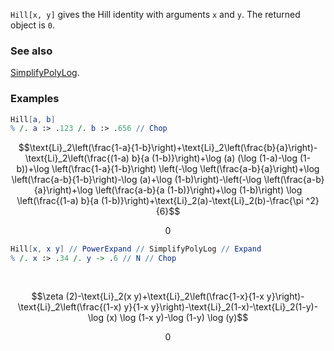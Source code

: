 `Hill[x, y]` gives the Hill identity with arguments `x` and `y`. The returned object is `0`.

### See also

[SimplifyPolyLog](SimplifyPolyLog).

### Examples

```mathematica
Hill[a, b]
% /. a :> .123 /. b :> .656 // Chop
```

$$\text{Li}_2\left(\frac{1-a}{1-b}\right)+\text{Li}_2\left(\frac{b}{a}\right)-\text{Li}_2\left(\frac{(1-a) b}{a (1-b)}\right)+\log (a) (\log (1-a)-\log (1-b))+\log \left(\frac{1-a}{1-b}\right) \left(-\log \left(\frac{a-b}{a}\right)+\log \left(\frac{a-b}{1-b}\right)-\log (a)+\log (1-b)\right)-\left(-\log \left(\frac{a-b}{a}\right)+\log \left(\frac{a-b}{a (1-b)}\right)+\log (1-b)\right) \log \left(\frac{(1-a) b}{a (1-b)}\right)+\text{Li}_2(a)-\text{Li}_2(b)-\frac{\pi ^2}{6}$$

$$0$$

```mathematica
Hill[x, x y] // PowerExpand // SimplifyPolyLog // Expand
% /. x :> .34 /. y -> .6 // N // Chop 
  
 

```

$$\zeta (2)-\text{Li}_2(x y)+\text{Li}_2\left(\frac{1-x}{1-x y}\right)-\text{Li}_2\left(\frac{(1-x) y}{1-x y}\right)-\text{Li}_2(1-x)-\text{Li}_2(1-y)-\log (x) \log (1-x y)-\log (1-y) \log (y)$$

$$0$$